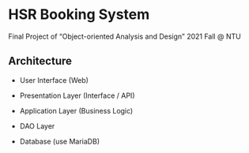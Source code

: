 # HSR Booking System
Final Project of “Object-oriented Analysis and Design” 2021 Fall @ NTU

## Architecture

- User Interface (Web)

- Presentation Layer (Interface / API)

- Application Layer (Business Logic)

- DAO Layer

- Database (use MariaDB)

